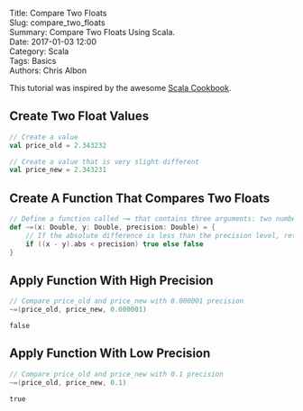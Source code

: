 Title: Compare Two Floats  
Slug: compare_two_floats  
Summary: Compare Two Floats Using Scala.  
Date: 2017-01-03 12:00  
Category: Scala  
Tags: Basics  
Authors: Chris Albon 

This tutorial was inspired by the awesome [Scala Cookbook](http://amzn.to/2lxbrxN).

## Create Two Float Values


```scala
// Create a value
val price_old = 2.343232

// Create a value that is very slight different
val price_new = 2.343231
```

## Create A Function That Compares Two Floats


```scala
// Define a function called ~= that contains three arguments: two numbers and a precision level,
def ~=(x: Double, y: Double, precision: Double) = {
    // If the absolute difference is less than the precision level, return true, otherwise return false
    if ((x - y).abs < precision) true else false
}
```

## Apply Function With High Precision


```scala
// Compare price_old and price_new with 0.000001 precision
~=(price_old, price_new, 0.000001)
```




    false



## Apply Function With Low Precision


```scala
// Compare price_old and price_new with 0.1 precision
~=(price_old, price_new, 0.1)
```




    true


